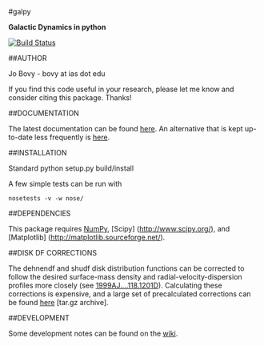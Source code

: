 #galpy

**Galactic Dynamics in python**

[![Build Status](https://travis-ci.org/jobovy/galpy.png?branch=master)](https://travis-ci.org/jobovy/galpy)

##AUTHOR

Jo Bovy - bovy at ias dot edu

If you find this code useful in your research, please let me know and
consider citing this package. Thanks!


##DOCUMENTATION

The latest documentation can be found [here](http://galpy.readthedocs.org/en/latest/). An alternative that is kept up-to-date less frequently is [here](http://jobovy.github.com/galpy).

##INSTALLATION

Standard python setup.py build/install

A few simple tests can be run with

```
nosetests -v -w nose/
```

##DEPENDENCIES

This package requires [NumPy](http://numpy.scipy.org/), [Scipy] (http://www.scipy.org/), and [Matplotlib] (http://matplotlib.sourceforge.net/).

##DISK DF CORRECTIONS

The dehnendf and shudf disk distribution functions can be corrected to
follow the desired surface-mass density and radial-velocity-dispersion
profiles more closely (see
[1999AJ....118.1201D](http://adsabs.harvard.edu/abs/1999AJ....118.1201D)). Calculating
these corrections is expensive, and a large set of precalculated
corrections can be found
[here](https://github.com/downloads/jobovy/galpy/galpy-dfcorrections.tar.gz) \[tar.gz
archive\].

##DEVELOPMENT

Some development notes can be found on the [wiki](http://github.com/jobovy/galpy/wiki/).